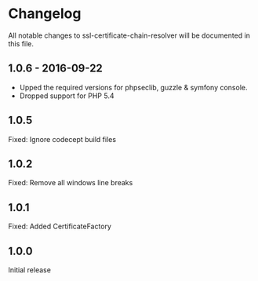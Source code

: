 # Changelog

All notable changes to ssl-certificate-chain-resolver will be documented in this file.

## 1.0.6 - 2016-09-22

- Upped the required versions for phpseclib, guzzle & symfony console.
- Dropped support for PHP 5.4

## 1.0.5
Fixed: Ignore codecept build files

## 1.0.2
Fixed: Remove all windows line breaks

## 1.0.1
Fixed: Added CertificateFactory

## 1.0.0
Initial release
